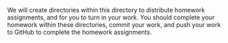 We will create directories within this directory to distribute homework assignments, and for you to turn in your work. You should complete your homework within these directories, commit your work, and push your work to GitHub to complete the homework assignments.

